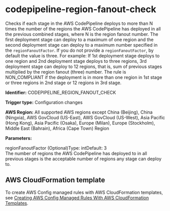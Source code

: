 # codepipeline\-region\-fanout\-check<a name="codepipeline-region-fanout-check"></a>

Checks if each stage in the AWS CodePipeline deploys to more than N times the number of the regions the AWS CodePipeline has deployed in all the previous combined stages, where N is the region fanout number\. The first deployment stage can deploy to a maximum of one region and the second deployment stage can deploy to a maximum number specified in the `regionFanoutFactor`\. If you do not provide a `regionFanoutFactor`, by default the value is three\. For example: If 1st deployment stage deploys to one region and 2nd deployment stage deploys to three regions, 3rd deployment stage can deploy to 12 regions, that is, sum of previous stages multiplied by the region fanout \(three\) number\. The rule is NON\_COMPLIANT if the deployment is in more than one region in 1st stage or three regions in 2nd stage or 12 regions in 3rd stage\.

**Identifier:** CODEPIPELINE\_REGION\_FANOUT\_CHECK

**Trigger type:** Configuration changes

**AWS Region:** All supported AWS regions except China \(Beijing\), China \(Ningxia\), AWS GovCloud \(US\-East\), AWS GovCloud \(US\-West\), Asia Pacific \(Hong Kong\), Asia Pacific \(Osaka\), Europe \(Milan\), Europe \(Stockholm\), Middle East \(Bahrain\), Africa \(Cape Town\) Region

**Parameters:**

regionFanoutFactor \(Optional\)Type: intDefault: 3  
The number of regions the AWS CodePipeline has deployed to in all previous stages is the acceptable number of regions any stage can deploy to\.

## AWS CloudFormation template<a name="w29aac11c33c17b7c95c15"></a>

To create AWS Config managed rules with AWS CloudFormation templates, see [Creating AWS Config Managed Rules With AWS CloudFormation Templates](aws-config-managed-rules-cloudformation-templates.md)\.